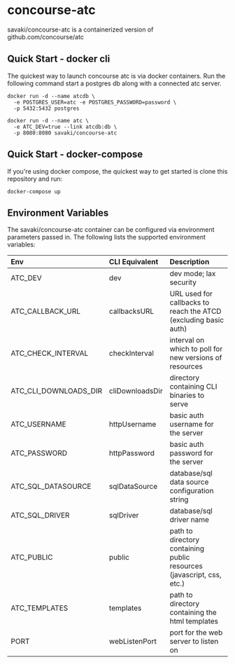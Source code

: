 # concourse-atc

savaki/concourse-atc is a containerized version of github.com/concourse/atc

## Quick Start - docker cli

The quickest way to launch concourse atc is via docker containers.  Run the following command start a postgres db along with a connected atc server.

```
docker run -d --name atcdb \
  -e POSTGRES_USER=atc -e POSTGRES_PASSWORD=password \
  -p 5432:5432 postgres

docker run -d --name atc \
  -e ATC_DEV=true --link atcdb:db \
  -p 8080:8080 savaki/concourse-atc
```

## Quick Start - docker-compose

If you're using docker compose, the quickest way to get started is clone this repository and run:

```
docker-compose up
```

## Environment Variables

The savaki/concourse-atc container can be configured via environment parameters passed in.  The following lists the supported environment variables:

| Env | CLI Equivalent | Description |
| :--- | :--- | :--- |
| ATC_DEV | dev | dev mode; lax security |
| ATC_CALLBACK_URL | callbacksURL | URL used for callbacks to reach the ATCD (excluding basic auth) |
| ATC_CHECK_INTERVAL | checkInterval | interval on which to poll for new versions of resources |
| ATC_CLI_DOWNLOADS_DIR | cliDownloadsDir | directory containing CLI binaries to serve |
| ATC_USERNAME | httpUsername | basic auth username for the server |
| ATC_PASSWORD | httpPassword | basic auth password for the server |
| ATC_SQL_DATASOURCE | sqlDataSource | database/sql data source configuration string |
| ATC_SQL_DRIVER | sqlDriver | database/sql driver name |
| ATC_PUBLIC | public | path to directory containing public resources (javascript, css, etc.) | 
| ATC_TEMPLATES | templates | path to directory containing the html templates |
| PORT | webListenPort | port for the web server to listen on |


